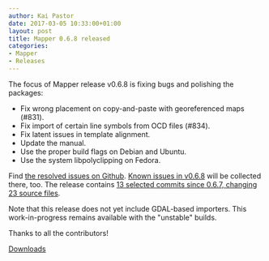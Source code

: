 ```yaml
---
author: Kai Pastor
date: 2017-03-05 10:33:00+01:00
layout: post
title: Mapper 0.6.8 released
categories:
- Mapper
- Releases
---
```


The focus of Mapper release v0.6.8 is fixing bugs and polishing the packages:
- Fix wrong placement on copy-and-paste with georeferenced maps (#831).
- Fix import of certain line symbols from OCD files (#834).
- Fix latent issues in template alignment.
- Update the manual.
- Use the proper build flags on Debian and Ubuntu.
- Use the system libpolyclipping on Fedora.

Find [the resolved issues on Github](https://github.com/OpenOrienteering/mapper/issues?q=milestone:v0.6.8+is:closed).
[Known issues in v0.6.8](https://github.com/OpenOrienteering/mapper/issues?q=label:"known%20issues%20v0.6.8") will be collected there, too. 
The release contains [13 selected commits since 0.6.7, changing 23 source files](https://github.com/OpenOrienteering/mapper/compare/v0.6.7...v0.6.8).

Note that this release does not yet include GDAL-based importers. This work-in-progress remains available with the "unstable" builds.

Thanks to all the contributors!

<a class="btn btn-primary" href="https://github.com/OpenOrienteering/mapper/releases/tag/v0.6.8">Downloads</a>
